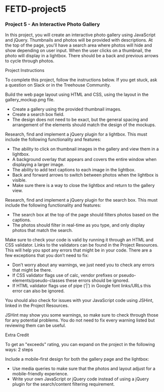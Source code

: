 # FETD-project5

### Project 5 - An Interactive Photo Gallery

In this project, you will create an interactive photo gallery using JavaScript and jQuery. Thumbnails and photos will be provided with descriptions. At the top of the page, you'll have a search area where photos will hide and show depending on user input. When the user clicks on a thumbnail, the photo will display in a lightbox. There should be a back and previous arrows to cycle through photos.

Project Instructions

To complete this project, follow the instructions below. If you get stuck, ask a question on Slack or in the Treehouse Community.

Build the web page layout using HTML and CSS, using the layout in the gallery_mockup.png file.
  * Create a gallery using the provided thumbnail images.
  * Create a search box field.
  * The design does not need to be exact, but the general spacing and arrangement of the elements should match the design of the mockups.
    
Research, find and implement a jQuery plugin for a lightbox. This must include the following functionality and features:
  * The ability to click on thumbnail images in the gallery and view them in a lightbox.
  * A background overlay that appears and covers the entire window when displaying a larger image.
  * The ability to add text captions to each image in the lightbox.
  * Back and forward arrows to switch between photos when the lightbox is visible.
  * Make sure there is a way to close the lightbox and return to the gallery view.
    
Research, find and implement a jQuery plugin for the search box. This must include the following functionality and features:
  * The search box at the top of the page should filters photos based on the captions.
  * The photos should filter in real-time as you type, and only display photos that match the search.
    
Make sure to check your code is valid by running it through an HTML and CSS validator. Links to the validators can be found in the Project Resources. This will help you spot any errors that might be in your code. There are a few exceptions that you don’t need to fix:
  * Don’t worry about any warnings, we just need you to check any errors that might be there.
  * If CSS validator flags use of calc, vendor prefixes or pseudo-elements/pseudo-classes these errors should be ignored.
  * If HTML validator flags use of pipe (‘|’) in Google font links/URLs this error can also be ignored.
    
You should also check for issues with your JavaScript code using JSHint, linked in the Project Resources.

JSHint may show you some warnings, so make sure to check through those for any potential problems. You do not need to fix every warning listed but reviewing them can be useful.

Extra Credit

To get an "exceeds" rating, you can expand on the project in the following ways:
2 steps

Include a mobile-first design for both the gallery page and the lightbox:
  * Use media queries to make sure that the photos and layout adjust for a mobile-friendly experience.
  * Write your own JavaScript or jQuery code instead of using a jQuery plugin for the search/content filtering requirement.